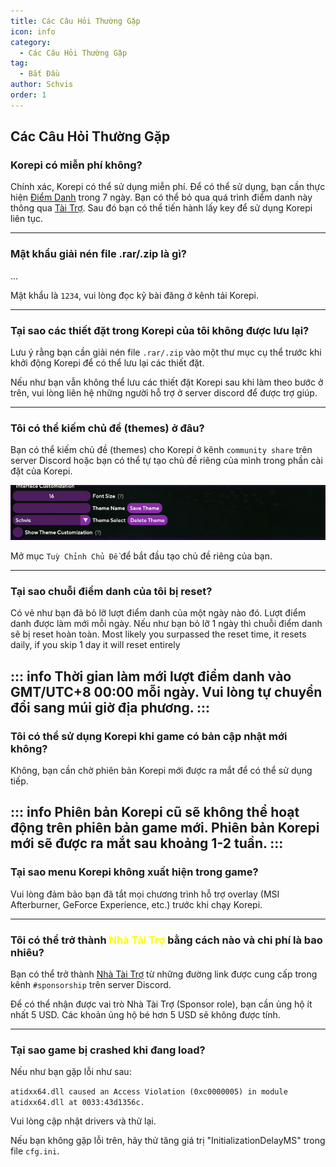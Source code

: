 ```yaml
---
title: Các Câu Hỏi Thường Gặp
icon: info
category:
  - Các Câu Hỏi Thường Gặp
tag:
  - Bắt Đầu
author: Schvis
order: 1
---
```


## Các Câu Hỏi Thường Gặp

### Korepi có miễn phí không?

Chính xác, Korepi có thể sử dụng miễn phí. Để có thể sử dụng, bạn cần thực hiện [Điểm Danh](../start/sign-in.md) trong 7 ngày. Bạn có thể bỏ qua quá trình điểm danh này thông qua [Tài Trợ](../start/sponsor.md). Sau đó bạn có thể tiến hành lấy key để sử dụng Korepi liên tục.

---
### Mật khẩu giải nén file .rar/.zip là gì?

...

Mật khẩu là `1234`, vui lòng đọc kỹ bài đăng ở kênh tải Korepi.

---
### Tại sao các thiết đặt trong Korepi của tôi không được lưu lại?

Lưu ý rằng bạn cần giải nén file `.rar/.zip` vào một thư mục cụ thể trước khi khởi động Korepi để có thể lưu lại các thiết đặt.

Nếu như bạn vẫn không thể lưu các thiết đặt Korepi sau khi làm theo bước ở trên, vui lòng liên hệ những người hỗ trợ ở server discord để được trợ giúp.

---
### Tôi có thể kiếm chủ đề (themes) ở đâu?

Bạn có thể kiếm chủ đề (themes) cho Korepi ở kênh `community share` trên server Discord hoặc bạn có thể tự tạo chủ đề riêng của mình trong phần cài đặt của Korepi.

![](/assets/images/docs/202312/theme-settings.png)

Mở mục `Tuỳ Chỉnh Chủ Đề` để bắt đầu tạo chủ đề riêng của bạn.

---
### Tại sao chuỗi điểm danh của tôi bị reset?

Có vẻ như bạn đã bỏ lỡ lượt điểm danh của một ngày nào đó. Lượt điểm danh được làm mới mỗi ngày. Nếu như bạn bỏ lỡ 1 ngày thì chuỗi điểm danh sẽ bị reset hoàn toàn.
Most likely you surpassed the reset time, it resets daily, if you skip 1 day it will reset entirely

::: info Thời gian làm mới lượt điểm danh vào GMT/UTC+8 00:00 mỗi ngày. Vui lòng tự chuyển đổi sang múi giờ địa phương.
:::
---

### Tôi có thể sử dụng Korepi khi game có bản cập nhật mới không?

Không, bạn cần chờ phiên bản Korepi mới được ra mắt để có thể sử dụng tiếp.

::: info Phiên bản Korepi cũ sẽ không thể hoạt động trên phiên bản game mới. Phiên bản Korepi mới sẽ được ra mắt sau khoảng 1-2 tuần.
:::
---

### Tại sao menu Korepi không xuất hiện trong game?

Vui lòng đảm bảo bạn đã tắt mọi chương trình hỗ trợ overlay (MSI Afterburner, GeForce Experience, etc.) trước khi chạy Korepi.

---
### Tôi có thể trở thành <span style='color:yellow;'>Nhà Tài Trợ</span> bằng cách nào và chi phí là bao nhiêu?

Bạn có thể trở thành [Nhà Tài Trợ](../start/sponsor.md) từ những đường link được cung cấp trong kênh `#sponsorship` trên server Discord.

Để có thể nhận được vai trò Nhà Tài Trợ (Sponsor role), bạn cần ủng hộ ít nhất 5 USD. Các khoản ủng hộ bé hơn 5 USD sẽ không được tính.

---
### Tại sao game bị crashed khi đang load?

Nếu như bạn gặp lỗi như sau:

`atidxx64.dll caused an Access Violation (0xc0000005) in module atidxx64.dll at 0033:43d1356c.`

Vui lòng cập nhật drivers và thử lại.

Nếu bạn không gặp lỗi trên, hãy thử tăng giá trị "InitializationDelayMS" trong file `cfg.ini`.

